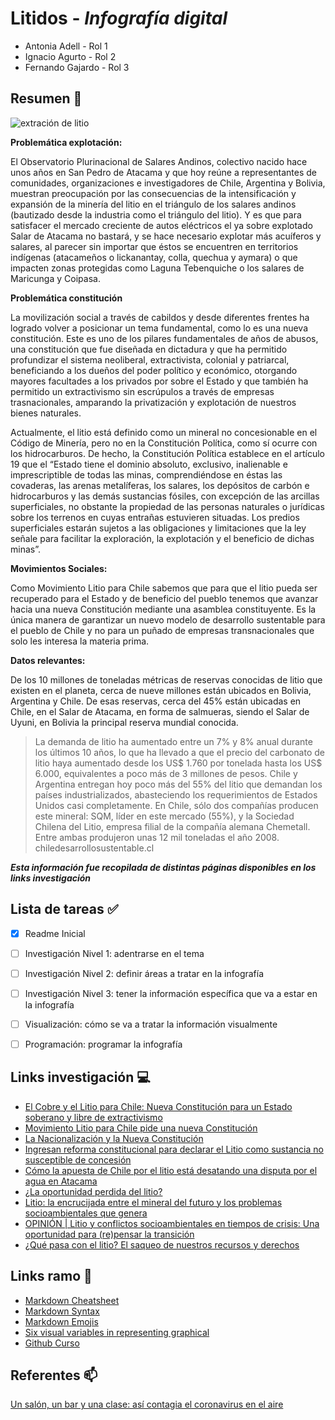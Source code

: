 # Litidos - _Infografía digital_

* Antonia Adell - Rol 1
* Ignacio Agurto - Rol 2
* Fernando Gajardo - Rol 3

## Resumen :page_with_curl:


![extración de litio](https://ichef.bbci.co.uk/news/800/cpsprodpb/2C93/production/_108311411_reuters3.jpg)


**Problemática explotación:**

El Observatorio Plurinacional de Salares Andinos, colectivo nacido hace unos años en San Pedro de Atacama y que hoy reúne a representantes de comunidades, organizaciones e investigadores de Chile, Argentina y Bolivia, muestran preocupación por las consecuencias de la intensificación y expansión de la minería del litio en el triángulo de los salares andinos (bautizado desde la industria como el triángulo del litio). Y es que para satisfacer el mercado creciente de autos eléctricos el ya sobre explotado Salar de Atacama no bastará, y se hace necesario explotar más acuíferos y salares, al parecer sin importar que éstos se encuentren en territorios indígenas (atacameños o lickanantay, colla, quechua y aymara) o que impacten zonas protegidas como Laguna Tebenquiche o los salares de Maricunga y Coipasa.


**Problemática constitución**

La movilización social a través de cabildos y desde diferentes frentes ha logrado volver a posicionar un tema fundamental, como lo es una nueva constitución. Este es uno de los pilares fundamentales de años de abusos, una constitución que fue diseñada en dictadura y que ha permitido profundizar el sistema neoliberal, extractivista, colonial y patriarcal, beneficiando a los dueños del poder político y económico, otorgando mayores facultades a los privados por sobre el Estado y que también ha permitido un extractivismo sin escrúpulos a través de empresas trasnacionales, amparando la privatización y explotación de nuestros bienes naturales.

Actualmente, el litio está definido como un mineral no concesionable en el Código de Minería, pero no en la Constitución Política, como sí ocurre con los hidrocarburos. De hecho, la Constitución Política establece en el artículo 19 que el “Estado tiene el dominio absoluto, exclusivo, inalienable e imprescriptible de todas las minas, comprendiéndose en éstas las covaderas, las arenas metalíferas, los salares, los depósitos de carbón e hidrocarburos y las demás sustancias fósiles, con excepción de las arcillas superficiales, no obstante la propiedad de las personas naturales o jurídicas sobre los terrenos en cuyas entrañas estuvieren situadas. Los predios superficiales estarán sujetos a las obligaciones y limitaciones que la ley señale para facilitar la exploración, la explotación y el beneficio de dichas minas”.
 
 
**Movimientos Sociales:**

Como Movimiento Litio para Chile sabemos que para que el litio pueda ser recuperado para el Estado y de beneficio del pueblo tenemos que avanzar hacia una nueva Constitución mediante una asamblea constituyente. Es la única manera de garantizar un nuevo modelo de desarrollo sustentable para el pueblo de Chile y no para un puñado de empresas transnacionales que solo les interesa la materia prima.

**Datos relevantes:**

De los 10 millones de toneladas métricas de reservas conocidas de litio que existen en el planeta, cerca de nueve millones están ubicados en Bolivia, Argentina y Chile. De esas reservas, cerca del 45% están ubicadas en Chile, en el Salar de Atacama, en forma de salmueras, siendo el Salar de Uyuni, en Bolivia la principal reserva mundial conocida.
> La demanda de litio ha aumentado entre un 7% y 8% anual durante los últimos 10 años, lo que ha llevado a que el precio del carbonato de litio haya aumentado desde los US$ 1.760 por tonelada hasta los US$ 6.000, equivalentes a poco más de 3 millones de pesos.
> Chile y Argentina entregan hoy poco más del 55% del litio que demandan los países industrializados, abasteciendo los requerimientos de Estados Unidos casi completamente.
> En Chile, sólo dos compañías producen este mineral: SQM, líder en este mercado (55%), y la Sociedad Chilena del Litio, empresa filial de la compañía alemana Chemetall. Entre ambas produjeron unas 12 mil toneladas el año 2008.
> chiledesarrollosustentable.cl


**_Esta información fue recopilada de distintas páginas disponibles en los links investigación_**

Lista de tareas :white_check_mark:
------
- [x] Readme Inicial
- [ ] Investigación Nivel 1: adentrarse en el tema
- [ ] Investigación Nivel 2: definir áreas a tratar en la infografía
- [ ] Investigación Nivel 3: tener la información específica que va a estar en la infografía
- [ ] Visualización: cómo se va a tratar la información visualmente
- [ ] Programación: programar la infografía
 
 
Links investigación :computer:
------
* [El Cobre y el Litio para Chile: Nueva Constitución para un Estado soberano y libre de extractivismo](https://www.eldesconcierto.cl/2019/11/24/el-cobre-y-el-litio-para-chile-nueva-constitucion-para-un-estado-soberano-y-libre-de-extractivismo/)
* [Movimiento Litio para Chile pide una nueva Constitución](http://soylimari.cl/index.php/2019/10/29/movimiento-litio-para-chile-pide-una-nueva-constitucion/)
* [La Nacionalización y la Nueva Constitución](https://www.pressenza.com/es/2020/10/la-nacionalizacion-y-la-nueva-constitucion/)
* [Ingresan reforma constitucional para declarar el Litio como sustancia no susceptible de concesión](http://www.chiledesarrollosustentable.cl/noticias/noticia-pais/ingresan-reforma-constitucional-para-declarar-el-litio-como-sustancia-no-susceptible-de-concesion/)
* [Cómo la apuesta de Chile por el litio está desatando una disputa por el agua en Atacama](https://www.bbc.com/mundo/noticias-america-latina-49394020)
* [¿La oportunidad perdida del litio?](https://www.latercera.com/pulso/noticia/la-oportunidad-perdida-del-litio/QXM5IWPTEVF6REIQKAXGT7USPY/)
* [Litio: la encrucijada entre el mineral del futuro y los problemas socioambientales que genera](https://www.ocmal.org/litio-la-encrucijada-entre-el-mineral-del-futuro-y-los-problemas-socioambientales-que-genera/)
* [OPINIÓN | Litio y conflictos socioambientales en tiempos de crisis: Una oportunidad para (re)pensar la transición](https://www.eldesconcierto.cl/2020/06/08/litio-y-conflictos-socioambientales-en-tiempos-de-crisis-una-oportunidad-para-repensar-la-transicion/)
* [¿Qué pasa con el litio? El saqueo de nuestros recursos y derechos](http://www.laizquierdadiario.cl/El-Litio-y-la-privatizacion)


Links ramo :pushpin:
------
- [Markdown Cheatsheet](https://github.com/adam-p/markdown-here/wiki/Markdown-Cheatsheet)
- [Markdown Syntax](https://guides.github.com/pdfs/markdown-cheatsheet-online.pdf)
- [Markdown Emojis](https://gist.github.com/rxaviers/7360908)
- [Six visual variables in representing graphical](https://www.researchgate.net/profile/Xiaoyue_Ma/publication/271707034/figure/fig2/AS:295195187925007@1447391425427/Six-visual-variables-proposed-by-Bertin-and-their-capacity-in-representing-graphical.png)
- [Github Curso](https://github.com/profesorfaco/dno075-2020)

Referentes :mailbox:
------
[Un salón, un bar y una clase: así contagia el coronavirus en el aire](https://elpais.com/ciencia/2020-10-24/un-salon-un-bar-y-una-clase-asi-contagia-el-coronavirus-en-el-aire.html)


